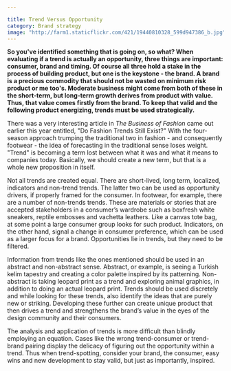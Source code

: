 ```yaml
---

title: Trend Versus Opportunity
category: Brand strategy
image: "http://farm1.staticflickr.com/421/19440810328_599d947386_b.jpg"
---
```

**So you've identified something that is going on, so what? When evaluating if a trend is actually an opportunity, three things are important: consumer, brand and timing. Of course all three hold a stake in the process of building product, but one is the keystone - the brand. A brand is a precious commodity that should not be wasted on minimum risk product or me too's. Moderate business might come from both of these in the short-term, but long-term growth derives from product with value. Thus, that value comes firstly from the brand. To keep that valid and the following product energizing, trends must be used strategically.**

There was a very interesting article in *The Business of Fashion* came out earlier this year entitled, "Do Fashion Trends Still Exist?" With the four-season approach trumping the traditional two in fashion - and consequently footwear - the idea of forecasting in the traditional sense loses weight. "Trend" is becoming a term lost between what it was and what it means to companies today. Basically, we should create a new term, but that is a whole new proposition in itself.

Not all trends are created equal. There are short-lived, long term, localized, indicators and non-trend trends. The latter two can be used as opportunity drivers, if properly framed for the consumer. In footwear, for example, there are a number of non-trends trends. These are materials or stories that are accepted stakeholders in a consumer’s wardrobe such as boxfresh white sneakers, reptile embosses and vachetta leathers. Like a canvas tote bag, at some point a large consumer group looks for such product. Indicators, on the other hand, signal a change in consumer preference, which can be used as a larger focus for a brand. Opportunities lie in trends, but they need to be filtered.

Information from trends like the ones mentioned should be used in an abstract and non-abstract sense. Abstract, or example, is seeing a Turkish kelim tapestry and creating a color palette inspired by its patterning. Non-abstract is taking leopard print as a trend and exploring animal graphics, in addition to doing an actual leopard print. Trends should be used discretely and while looking for these trends, also identify the ideas that are purely new or striking. Developing these further can create unique product that then drives a trend and strengthens the brand’s value in the eyes of the design community and their consumers. 

The analysis and application of trends is more difficult than blindly employing an equation. Cases like the wrong trend-consumer or trend-brand pairing display the delicacy of figuring out the opportunity within a trend. Thus when trend-spotting, consider your brand, the consumer, easy wins and new development to stay valid, but just as importantly, inspired. 
